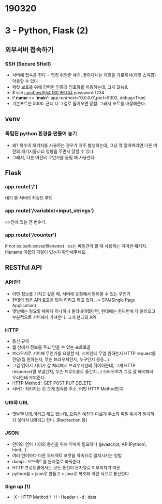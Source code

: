 # 190320
# 3 - Python, Flask (2)

## 외부서버 접속하기
### SSH (Secure SHell)
- 서버에 접속을 한다 = 엄청 위험한 얘기, 돌아다니는 패킷을 가로채서(패킷 스미핑) 악용할 수 있다
- 패킷 보호를 위해 강력한 인증과 암호화를 이용하는데, 그게 SHell.
- $ ssh junoflow@54.180.96.144 password 1234
- if __name__ == '__main__':
    app.run(host='0.0.0.0',port=5002, debug=True)
- 기본포트는 5000. 근데 다 그걸로 들어오면 망함. 그래서 포트를 배정해준다.

## venv
### 독립된 python 환경을 만들어 놓기
- 왜? 복수의 패키지를 사용하는 경우가 자주 발생하는데, 그냥 막 깔아버리면 다른 버전의 패키지들끼리 영향을 주면서 망할 수 있다.
- 그래서, 다른 버전의 무언가를 돌릴 때 사용한다

## Flask
### app.route('/')
내가 쓸 서버의 최상단 루트
### app.route('/variable/<input_strings')
<>안에 있는 건 변수다.
### app.route('/counter')
if not os.path.exists(filename) : os는 파일관리 할 때 사용하는 파이썬 패키지. filename 이름의 파일이 있는지 확인해주세요.

## RESTful API
### API란?
- 어떤 정보를 가지고 싶을 때, 서버에 요청해서 받아올 수 있는 무언가
- 현대의 웹은 API 호출을 많이 하려고 하고 있다. -> SPA(Single Page Application)
- 옛날에는 필요할 때마다 하나하나 불러내야했다면, 현대에는 한꺼번에 다 불러오고 부분적으로 서버에서 가져온다. 그게 현대의 API
### HTTP
- 통신 규약
- 웹 상에서 정보를 주고 받을 수 있는 프로토콜
- 브라우저로 서버에 무언가를 요청할 때, 서버한테 무얼 원하는지 HTTP request를 전달(뭘 원하는지, 무슨 브라우져인지, 누구인지 등등...)
- 그걸 읽어서 서버가 잘 처리해서 브라우저한테 줘야하는데, 그게 HTTP response(뭘 보낼건지, 무슨 프로토콜로 줄건지...) 브라우저가 그걸 잘 해석해서 우리한테 보여준다.
- HTTP Method : GET POST PUT DELETE
- 서버가 처리하는 건 크게 접속한 주소, 어떤 HTTP Method인지
### URI와 URL
- 옛날엔 URL이라고 해도 됐는데, 요즘은 예전과 다르게 주소와 파일 위치가 일치하지 않아서 URI라고 한다. (Redirection 등)
### JSON
- 언어와 언어 사이의 통신을 위해 약속이 필요하다 (javascript, API(Python), html...)
- 여러 언어마다 다른 오브젝트 포맷을 약속으로 일치시키는 방법
- dump : 오브젝트를 문자열로 바꿔준다.
- HTTP 프로토콜에서는 모든 통신이 문자열로 이루어지기 때문
- python을 > json로 만들고 > java로 복호화 이런 식으로 통신한다
### Sign up (1)
- -X : HTTP Method / -H : Header / -d : data
